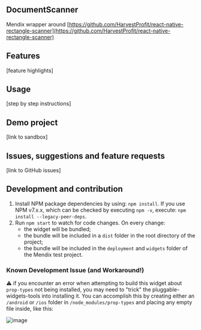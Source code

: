 ## DocumentScanner
Mendix wrapper around [https://github.com/HarvestProfit/react-native-rectangle-scanner](https://github.com/HarvestProfit/react-native-rectangle-scanner)

## Features
[feature highlights]

## Usage
[step by step instructions]

## Demo project
[link to sandbox]

## Issues, suggestions and feature requests
[link to GitHub issues]

## Development and contribution

1. Install NPM package dependencies by using: `npm install`. If you use NPM v7.x.x, which can be checked by executing `npm -v`, execute: `npm install --legacy-peer-deps`.
1. Run `npm start` to watch for code changes. On every change:
    - the widget will be bundled;
    - the bundle will be included in a `dist` folder in the root directory of the project;
    - the bundle will be included in the `deployment` and `widgets` folder of the Mendix test project.

### Known Development Issue (and Workaround!)
⚠️ if you encounter an error when attempting to build this widget about `prop-types` not being installed, you may need to "trick" the pluggable-widgets-tools into installing it. You can accomplish this by creating either an `/android` or `/ios` folder in `/node_modules/prop-types` and placing any empty file inside, like this:

![image](https://user-images.githubusercontent.com/2905603/175112944-af95f73a-eab5-4278-a98d-cfd6ba3d5b06.png)

